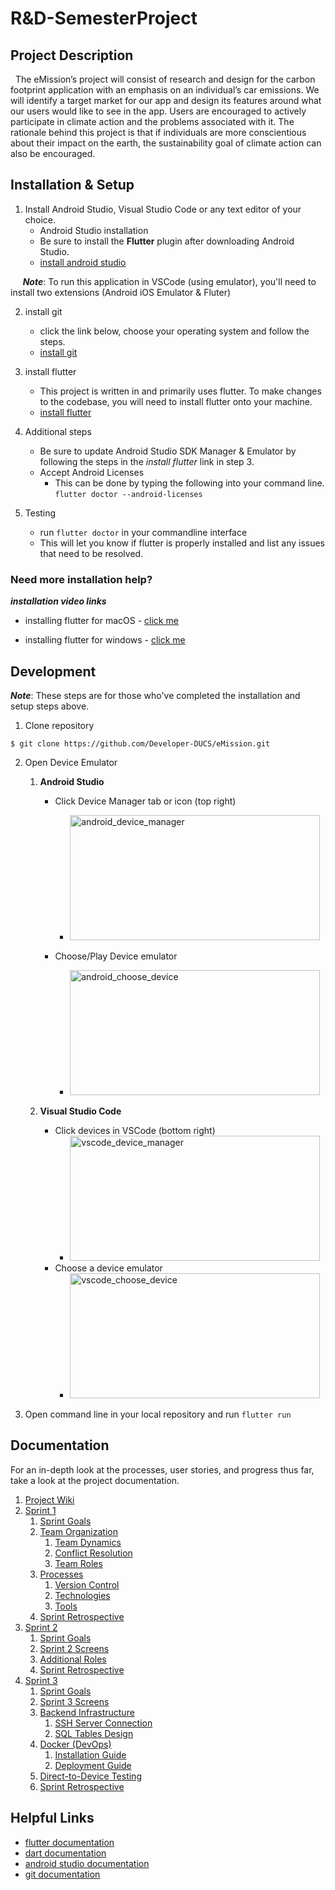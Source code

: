 # R&D-SemesterProject


## Project Description
&nbsp;&nbsp;The eMission’s project will consist of research and design for the carbon footprint application with an emphasis on an individual’s car emissions. We will identify a target market for our app and design its features around what our users would like to see in the app. Users are encouraged to actively participate in climate action and the problems associated with it. The rationale behind this project is that if individuals are more conscientious about their impact on the earth, the sustainability goal of climate action can also be encouraged.



## Installation & Setup

1. Install Android Studio, Visual Studio Code or any text editor of your choice.
   - Android Studio installation
   - Be sure to install the **Flutter** plugin after downloading Android Studio.
   - [install android studio](https://developer.android.com/studio)
   
&nbsp;&nbsp;&nbsp;&nbsp;&nbsp;**_Note_**: To run this application in VSCode (using emulator), you'll need to install two extensions (Android iOS Emulator & Fluter)

2. install git
   - click the link below, choose your operating system and follow the steps.
   - [install git](https://git-scm.com/downloads) 

3. install flutter
   - This project is written in and primarily uses flutter. To make changes to the codebase, you will need to install flutter onto your machine.
   - [install flutter](https://docs.flutter.dev/get-started/install)

4. Additional steps
   - Be sure to update Android Studio SDK Manager & Emulator by following the steps in the _install flutter_ link in step 3.
   - Accept Android Licenses
     - This can be done by typing the following into your command line. ``` flutter doctor --android-licenses ```


5. Testing
   - run ```flutter doctor``` in your commandline interface
   - This will let you know if flutter is properly installed and list any issues that need to be resolved. 


### Need more installation help?
**_installation video links_**
* installing flutter for macOS - [click me](https://www.youtube.com/watch?v=fzAg7lOWqVE)

* installing flutter for windows - [click me](https://www.youtube.com/watch?v=1ukSR1GRtMU&list=PL4cUxeGkcC9jLYyp2Aoh6hcWuxFDX6PBJ&index=2)



## Development
**_Note_**: These steps are for those who've completed the installation and setup steps above. 

1. Clone repository

```
$ git clone https://github.com/Developer-DUCS/eMission.git
 ```

2. Open Device Emulator
   1. **Android Studio**
      - Click Device Manager tab or icon (top right)
        - <img src="https://github.com/Developer-DUCS/eMission/assets/78006078/d9c92bd1-d49c-4a26-a8bf-cacf3c58b9c8" alt="android_device_manager" width="400" height="200"/>
        
      - Choose/Play Device emulator
        - <img src="https://github.com/Developer-DUCS/eMission/assets/78006078/241e6249-ea4c-40d6-b8ad-e02702bd3f97" alt="android_choose_device" width="400" height="200"/>
        
   2. **Visual Studio Code**
      - Click devices in VSCode (bottom right)
        * <img src="https://github.com/Developer-DUCS/eMission/assets/78006078/a2740e08-41db-4536-b8b6-537050ec16d6" alt="vscode_device_manager" width="400" height="200"/>
      - Choose a device emulator
        * <img src="https://github.com/Developer-DUCS/eMission/assets/78006078/10e69d95-522f-44cf-8a29-a3d1c86edad0" alt="vscode_choose_device" width="400" height="200"/>
      
3. Open command line in your local repository and run ``` flutter run ```



## Documentation
For an in-depth look at the processes, user stories, and progress thus far, take a look at the project documentation. 

1. [Project Wiki](https://github.com/Developer-DUCS/eMission/wiki)
2. [Sprint 1](https://github.com/Developer-DUCS/eMission/blob/main/Sprints/Sprint_1.md)
   1. [Sprint Goals](https://github.com/Developer-DUCS/eMission/blob/main/Sprints/Sprint_1.md#sprint-1-goals)
   2. [Team Organization](https://github.com/Developer-DUCS/eMission/blob/main/Sprints/Sprint_1.md#team-organization)
      1. [Team Dynamics](https://github.com/Developer-DUCS/eMission/blob/main/Sprints/Sprint_1.md#team-dynamics)
      2. [Conflict Resolution](https://github.com/Developer-DUCS/eMission/blob/main/Sprints/Sprint_1.md#conflict-resolution)
      3. [Team Roles](https://github.com/Developer-DUCS/eMission/blob/main/Sprints/Sprint_1.md#roles-application-development)
   3. [Processes](https://github.com/Developer-DUCS/eMission/blob/main/Sprints/Sprint_1.md#processes)
      1. [Version Control](https://github.com/Developer-DUCS/eMission/blob/main/Sprints/Sprint_1.md#version-control)
      2. [Technologies](https://github.com/Developer-DUCS/eMission/blob/main/Sprints/Sprint_1.md#technology)
      3. [Tools](https://github.com/Developer-DUCS/eMission/blob/main/Sprints/Sprint_1.md#tools)
   4. [Sprint Retrospective](https://github.com/Developer-DUCS/eMission/blob/main/Sprints/Sprint_1.md#sprint-retrospective)
3. [Sprint 2](https://github.com/Developer-DUCS/eMission/blob/main/Sprints/Sprint_2.md)
   1. [Sprint Goals](https://github.com/Developer-DUCS/eMission/blob/main/Sprints/Sprint_2.md#sprint-2-goals)
   2. [Sprint 2 Screens](https://github.com/Developer-DUCS/eMission/blob/main/Sprints/Sprint_2.md#sprint-2-screens)
   3. [Additional Roles](https://github.com/Developer-DUCS/eMission/blob/main/Sprints/Sprint_2.md#additional-sprint-2-roles)
   4. [Sprint Retrospective](https://github.com/Developer-DUCS/eMission/blob/main/Sprints/Sprint_2.md#sprint-retrospective)
4. [Sprint 3](https://github.com/Developer-DUCS/eMission/blob/main/Sprints/Sprint_3.md) 
   1. [Sprint Goals](https://github.com/Developer-DUCS/eMission/blob/main/Sprints/Sprint_3.md#sprint-3-goals)
   2. [Sprint 3 Screens](https://github.com/Developer-DUCS/eMission/blob/main/Sprints/Sprint_3md#sprint-3-screens)
   3. [Backend Infrastructure](https://github.com/Developer-DUCS/eMission/blob/main/Sprints/Sprint_3.md#backend-infrastructure)
      1. [SSH Server Connection](https://github.com/Developer-DUCS/eMission/blob/main/Sprints/Sprint_3.md#ssh-server-connection)
      2. [SQL Tables Design](https://github.com/Developer-DUCS/eMission/blob/main/Sprints/Sprint_3.md#sql-tables-design)
   4. [Docker (DevOps)](https://github.com/Developer-DUCS/eMission/blob/main/Sprints/Sprint_3.md#devops-technologies-docker)
      1. [Installation Guide](https://github.com/Developer-DUCS/eMission/blob/main/Sprints/Sprint_3.md#installation--setup)
      2. [Deployment Guide](https://github.com/Developer-DUCS/eMission/blob/main/Sprints/Sprint_3.md#starting-project-container)
   5. [Direct-to-Device Testing](https://github.com/Developer-DUCS/eMission/blob/main/Sprints/Sprint_3.md#direct-to-device-testing)
   6. [Sprint Retrospective](https://github.com/Developer-DUCS/eMission/blob/main/Sprints/Sprint_3.md#sprint-3-retrospective)



## Helpful Links
* [flutter documentation](https://docs.flutter.dev/)
* [dart documentation](https://dart.dev/guides)
* [android studio documentation](https://developer.android.com/docs)
* [git documentation](https://git-scm.com/doc)
